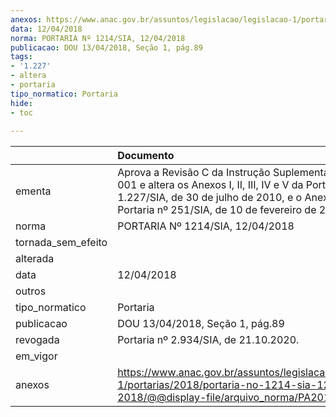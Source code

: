 ```yaml
---
anexos: https://www.anac.gov.br/assuntos/legislacao/legislacao-1/portarias/2018/portaria-no-1214-sia-12-04-2018/@@display-file/arquivo_norma/PA2018-1214.pdf
data: 12/04/2018
norma: PORTARIA Nº 1214/SIA, 12/04/2018
publicacao: DOU 13/04/2018, Seção 1, pág.89
tags:
- '1.227'
- altera
- portaria
tipo_normatico: Portaria
hide: 
- toc 
 
---
```


|                    | Documento                                                                                                                                                                                                      |
|:-------------------|:---------------------------------------------------------------------------------------------------------------------------------------------------------------------------------------------------------------|
| ementa             | Aprova a Revisão C da Instrução Suplementar nº 107-001 e altera os Anexos I, II, III, IV e V da Portaria nº 1.227/SIA, de 30 de julho de 2010, e o Anexo I da Portaria nº 251/SIA, de 10 de fevereiro de 2011. |
| norma              | PORTARIA Nº 1214/SIA, 12/04/2018                                                                                                                                                                               |
| tornada_sem_efeito |                                                                                                                                                                                                                |
| alterada           |                                                                                                                                                                                                                |
| data               | 12/04/2018                                                                                                                                                                                                     |
| outros             |                                                                                                                                                                                                                |
| tipo_normatico     | Portaria                                                                                                                                                                                                       |
| publicacao         | DOU 13/04/2018, Seção 1, pág.89                                                                                                                                                                                |
| revogada           | Portaria nº 2.934/SIA, de 21.10.2020.                                                                                                                                                                          |
| em_vigor           |                                                                                                                                                                                                                |
| anexos             | https://www.anac.gov.br/assuntos/legislacao/legislacao-1/portarias/2018/portaria-no-1214-sia-12-04-2018/@@display-file/arquivo_norma/PA2018-1214.pdf                                                           |